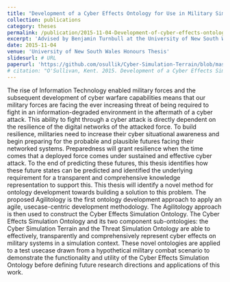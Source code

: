 ```yaml
---
title: "Development of a Cyber Effects Ontology for Use in Military Simulation"
collection: publications
category: theses
permalink: /publication/2015-11-04-Development-of-cyber-effects-ontology
excerpt: 'Advised by Benjamin Turnbull at the University of New South Wales Canberra.'
date: 2015-11-04
venue: 'University of New South Wales Honours Thesis'
slidesurl: # URL
paperurl: 'https://github.com/osullik/Cyber-Simulation-Terrain/blob/master/Thesis.pdf'
# citation: "O'Sullivan, Kent. 2015. Development of a Cyber Effects Simulation Ontology for Use in Military Simulation. UNSW Honours Thesis"
---
```


The rise of Information Technology enabled military forces and the subsequent development of cyber warfare capabilities means that our military forces are facing the ever increasing threat of being required to fight in an information-degraded environment in the aftermath of a cyber attack. 
This ability to fight through a cyber attack is directly dependent on the resilience of the digital networks of the attacked force. 
To build resilience, militaries need to increase their cyber situational awareness and begin preparing for the probable and plausible futures facing their networked systems. 
Preparedness will grant resilience when the time comes that a deployed force comes under sustained and effective cyber attack. 
To the end of predicting these futures, this thesis identifies how these future states can be predicted and identified the underlying requirement for a transparent and comprehensive knowledge representation to support this. 
This thesis will identify a novel method for ontology development towards building a solution to this problem. 
The proposed Agilitology is the first ontology development approach to apply an agile, usecase-centric development methodology. 
The Agilitology approach is then used to construct the Cyber Effects Simulation Ontology. 
The Cyber Effects Simulation Ontology and its two component sub-ontologies: the Cyber Simulation Terrain and the Threat Simulation Ontology are able to effectively, transparently and comprehensively represent cyber effects on military systems in a simulation context. 
These novel ontologies are applied to a test usecase drawn from a hypothetical military combat scenario to demonstrate the functionality and utility of the Cyber Effects Simulation Ontology before defining future research directions and applications of this work.